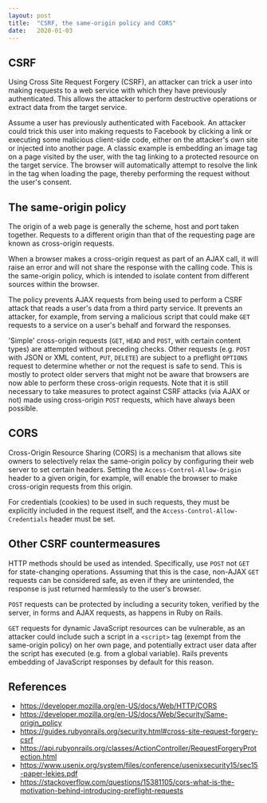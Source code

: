 ```yaml
---
layout: post
title:  "CSRF, the same-origin policy and CORS"
date:   2020-01-03
---
```


## CSRF

Using Cross Site Request Forgery (CSRF), an attacker can trick a user into making requests to a web service with which they have previously authenticated. This allows the attacker to perform destructive operations or extract data from the target service.

Assume a user has previously authenticated with Facebook. An attacker could trick this user into making requests to Facebook by clicking a link or executing some malicious client-side code, either on the attacker's own site or injected into another page. A classic example is embedding an image tag on a page visited by the user, with the tag linking to a protected resource on the target service. The browser will automatically attempt to resolve the link in the tag when loading the page, thereby performing the request without the user's consent.

## The same-origin policy

The origin of a web page is generally the scheme, host and port taken together. Requests to a different origin than that of the requesting page are known as cross-origin requests.

When a browser makes a cross-origin request as part of an AJAX call, it will raise an error and will not share the response with the calling code. This is the same-origin policy, which is intended to isolate content from different sources within the browser.

The policy prevents AJAX requests from being used to perform a CSRF attack that reads a user's data from a third party service. It prevents an attacker, for example, from serving a malicious script that could make `GET` requests to a service on a user's behalf and forward the responses.

'Simple' cross-origin requests (`GET`, `HEAD` and `POST`, with certain content types) are attempted without preceding checks. Other requests (e.g. `POST` with JSON or XML content, `PUT`, `DELETE`) are subject to a preflight `OPTIONS` request to determine whether or not the request is safe to send. This is mostly to protect older servers that might not be aware that browsers are now able to perform these cross-origin requests. Note that it is still necessary to take measures to protect against CSRF attacks (via AJAX or not) made using cross-origin `POST` requests, which have always been possible.

## CORS

Cross-Origin Resource Sharing (CORS) is a mechanism that allows site owners to selectively relax the same-origin policy by configuring their web server to set certain headers. Setting the `Access-Control-Allow-Origin` header to a given origin, for example, will enable the browser to make cross-origin requests from this origin.

For credentials (cookies) to be used in such requests, they must be explicitly included in the request itself, and the `Access-Control-Allow-Credentials` header must be set.

## Other CSRF countermeasures

HTTP methods should be used as intended. Specifically, use `POST` not `GET` for state-changing operations. Assuming that this is the case, non-AJAX `GET` requests can be considered safe, as even if they are unintended, the response is just returned harmlessly to the user's browser.

`POST` requests can be protected by including a security token, verified by the server, in forms and AJAX requests, as happens in Ruby on Rails.

`GET` requests for dynamic JavaScript resources can be vulnerable, as an attacker could include such a script in a `<script>` tag (exempt from the same-origin policy) on her own page, and potentially extract user data after the script has executed (e.g. from a global variable). Rails prevents embedding of JavaScript responses by default for this reason.

## References

* <https://developer.mozilla.org/en-US/docs/Web/HTTP/CORS>
* <https://developer.mozilla.org/en-US/docs/Web/Security/Same-origin_policy>
* <https://guides.rubyonrails.org/security.html#cross-site-request-forgery-csrf>
* <https://api.rubyonrails.org/classes/ActionController/RequestForgeryProtection.html>
* <https://www.usenix.org/system/files/conference/usenixsecurity15/sec15-paper-lekies.pdf>
* <https://stackoverflow.com/questions/15381105/cors-what-is-the-motivation-behind-introducing-preflight-requests>
